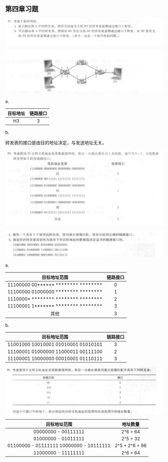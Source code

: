 ## 第四章习题

![](P1_1.jpg)

![](P1_2.jpg)

a.

| 目标地址 | 链路接口 |
| :------: | :------: |
|    H3    |    3     |

b.

转发表的接口是由目的地址决定，与发送地址无关。

![](P5_1.jpg)

![](P5_2.jpg)

a.

|                         目标地址范围                         | 链路接口 |
| :----------------------------------------------------------: | :------: |
|  11100000 00\*\*\*\*\*\* \*\*\*\*\*\*\*\* \*\*\*\*\*\*\*\*   |    0     |
|     11100000 01000000 \*\*\*\*\*\*\*\* \*\*\*\*\*\*\*\*      |    1     |
| 1110000* \*\*\*\*\*\*\*\*  \*\*\*\*\*\*\*\* \*\*\*\*\*\*\*\* |    2     |
|  11100001 1\*\*\*\*\*\*\* \*\*\*\*\*\*\*\* \*\*\*\*\*\*\*\*  |    3     |
|                             其他                             |    3     |

b.

|            目标地址范围             | 链路接口 |
| :---------------------------------: | :------: |
| 11001000 10010001 01010001 01010101 |    3     |
| 11100001 01000000 11000011 00111100 |    2     |
| 11100001 10000000 00010001 01110111 |    3     |

![](P6.jpg)

|              目标地址范围               |    地址数量    |
| :-------------------------------------: | :------------: |
|           00000000 - 00111111           |    2^6 = 64    |
|           01000000 - 01011111           |    2^5 = 32    |
| 01100000 - 01111111 10000000 - 10111111 | 2^5 + 2^6 = 96 |
|           11000000 - 11111111           |    2^6 = 64    |

